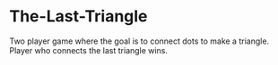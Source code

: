 # The-Last-Triangle
Two player game where the goal is to connect dots to make a triangle. Player who connects the last triangle wins.
